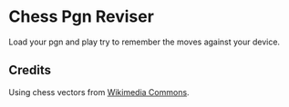 # Chess Pgn Reviser

Load your pgn and play try to remember the moves against your device.

## Credits

Using chess vectors from [Wikimedia Commons](https://commons.wikimedia.org/wiki/Category:SVG_chess_pieces).